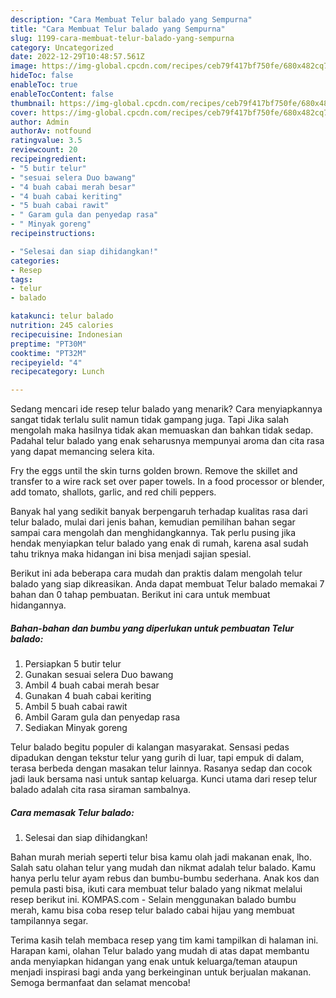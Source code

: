 ```yaml
---
description: "Cara Membuat Telur balado yang Sempurna"
title: "Cara Membuat Telur balado yang Sempurna"
slug: 1199-cara-membuat-telur-balado-yang-sempurna
category: Uncategorized
date: 2022-12-29T10:48:57.561Z
image: https://img-global.cpcdn.com/recipes/ceb79f417bf750fe/680x482cq70/telur-balado-foto-resep-utama.jpg
hideToc: false
enableToc: true
enableTocContent: false
thumbnail: https://img-global.cpcdn.com/recipes/ceb79f417bf750fe/680x482cq70/telur-balado-foto-resep-utama.jpg
cover: https://img-global.cpcdn.com/recipes/ceb79f417bf750fe/680x482cq70/telur-balado-foto-resep-utama.jpg
author: Admin
authorAv: notfound
ratingvalue: 3.5
reviewcount: 20
recipeingredient:
- "5 butir telur"
- "sesuai selera Duo bawang"
- "4 buah cabai merah besar"
- "4 buah cabai keriting"
- "5 buah cabai rawit"
- " Garam gula dan penyedap rasa"
- " Minyak goreng"
recipeinstructions:

- "Selesai dan siap dihidangkan!"
categories:
- Resep
tags:
- telur
- balado

katakunci: telur balado 
nutrition: 245 calories
recipecuisine: Indonesian
preptime: "PT30M"
cooktime: "PT32M"
recipeyield: "4"
recipecategory: Lunch

---
```



Sedang mencari ide resep telur balado yang menarik? Cara menyiapkannya sangat tidak terlalu sulit namun tidak gampang juga. Tapi Jika salah mengolah maka hasilnya tidak akan memuaskan dan bahkan tidak sedap. Padahal telur balado yang enak seharusnya mempunyai aroma dan cita rasa yang dapat memancing selera kita.


Fry the eggs until the skin turns golden brown. Remove the skillet and transfer to a wire rack set over paper towels. In a food processor or blender, add tomato, shallots, garlic, and red chili peppers.

Banyak hal yang sedikit banyak berpengaruh terhadap kualitas rasa dari telur balado, mulai dari jenis bahan, kemudian pemilihan bahan segar sampai cara mengolah dan menghidangkannya. Tak perlu pusing jika hendak menyiapkan telur balado yang enak di rumah, karena asal sudah tahu triknya maka hidangan ini bisa menjadi sajian spesial.


Berikut ini ada beberapa cara mudah dan praktis dalam mengolah telur balado yang siap dikreasikan. Anda dapat membuat Telur balado memakai 7 bahan dan 0 tahap pembuatan. Berikut ini cara untuk membuat hidangannya.

<!--inarticleads1-->

##### Bahan-bahan dan bumbu yang diperlukan untuk pembuatan Telur balado:

1. Persiapkan 5 butir telur
1. Gunakan sesuai selera Duo bawang
1. Ambil 4 buah cabai merah besar
1. Gunakan 4 buah cabai keriting
1. Ambil 5 buah cabai rawit
1. Ambil  Garam gula dan penyedap rasa
1. Sediakan  Minyak goreng


Telur balado begitu populer di kalangan masyarakat. Sensasi pedas dipadukan dengan tekstur telur yang gurih di luar, tapi empuk di dalam, terasa berbeda dengan masakan telur lainnya. Rasanya sedap dan cocok jadi lauk bersama nasi untuk santap keluarga. Kunci utama dari resep telur balado adalah cita rasa siraman sambalnya. 

<!--inarticleads2-->

##### Cara memasak Telur balado:


1. Selesai dan siap dihidangkan!

Bahan murah meriah seperti telur bisa kamu olah jadi makanan enak, lho. Salah satu olahan telur yang mudah dan nikmat adalah telur balado. Kamu hanya perlu telur ayam rebus dan bumbu-bumbu sederhana. Anak kos dan pemula pasti bisa, ikuti cara membuat telur balado yang nikmat melalui resep berikut ini. KOMPAS.com - Selain menggunakan balado bumbu merah, kamu bisa coba resep telur balado cabai hijau yang membuat tampilannya segar. 

Terima kasih telah membaca resep yang tim kami tampilkan di halaman ini. Harapan kami, olahan Telur balado yang mudah di atas dapat membantu anda menyiapkan hidangan yang enak untuk keluarga/teman ataupun menjadi inspirasi bagi anda yang berkeinginan untuk berjualan makanan. Semoga bermanfaat dan selamat mencoba!
